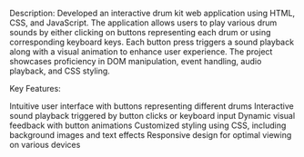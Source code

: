 Description:
Developed an interactive drum kit web application using HTML, CSS, and JavaScript. 
The application allows users to play various drum sounds by either clicking on buttons representing each drum or using corresponding keyboard keys. 
Each button press triggers a sound playback along with a visual animation to enhance user experience. 
The project showcases proficiency in DOM manipulation, event handling, audio playback, and CSS styling.

Key Features:

Intuitive user interface with buttons representing different drums
Interactive sound playback triggered by button clicks or keyboard input
Dynamic visual feedback with button animations
Customized styling using CSS, including background images and text effects
Responsive design for optimal viewing on various devices
